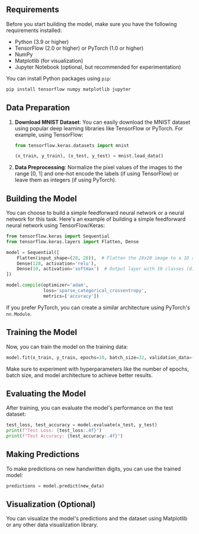 ## Requirements

Before you start building the model, make sure you have the following requirements installed:

- Python (3.9 or higher)
- TensorFlow (2.0 or higher) or PyTorch (1.0 or higher)
- NumPy
- Matplotlib (for visualization)
- Jupyter Notebook (optional, but recommended for experimentation)

You can install Python packages using `pip`:

```bash
pip install tensorflow numpy matplotlib jupyter
```

## Data Preparation

1. **Download MNIST Dataset**: You can easily download the MNIST dataset using popular deep learning libraries like TensorFlow or PyTorch. For example, using TensorFlow:

   ```python
   from tensorflow.keras.datasets import mnist

   (x_train, y_train), (x_test, y_test) = mnist.load_data()
   ```

2. **Data Preprocessing**: Normalize the pixel values of the images to the range [0, 1] and one-hot encode the labels (if using TensorFlow) or leave them as integers (if using PyTorch).

## Building the Model

You can choose to build a simple feedforward neural network or a neural network for this task. Here's an example of building a simple feedforward neural network using TensorFlow/Keras:

```python
from tensorflow.keras import Sequential
from tensorflow.keras.layers import Flatten, Dense

model = Sequential([
    Flatten(input_shape=(28, 28)),  # Flatten the 28x28 image to a 1D array
    Dense(128, activation='relu'),
    Dense(10, activation='softmax')  # Output layer with 10 classes (digits 0-9)
])

model.compile(optimizer='adam',
              loss='sparse_categorical_crossentropy',
              metrics=['accuracy'])
```

If you prefer PyTorch, you can create a similar architecture using PyTorch's `nn.Module`.

## Training the Model

Now, you can train the model on the training data:

```python
model.fit(x_train, y_train, epochs=10, batch_size=32, validation_data=(x_test, y_test))
```

Make sure to experiment with hyperparameters like the number of epochs, batch size, and model architecture to achieve better results.

## Evaluating the Model

After training, you can evaluate the model's performance on the test dataset:

```python
test_loss, test_accuracy = model.evaluate(x_test, y_test)
print(f"Test Loss: {test_loss:.4f}")
print(f"Test Accuracy: {test_accuracy:.4f}")
```

## Making Predictions

To make predictions on new handwritten digits, you can use the trained model:

```python
predictions = model.predict(new_data)
```

## Visualization (Optional)

You can visualize the model's predictions and the dataset using Matplotlib or any other data visualization library.
